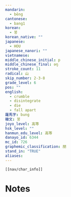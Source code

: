 ```yaml
---
mandarin:
  - bēng
cantonese:
  - bang1
korean:
  - 붕
korean_native: ""
japanese:
  - HOU
japanese_nanori: ""
vietnamese:
middle_chinese_initial: p
middle_chinese_final: ǝŋ
stroke_count: 11
radical: 山
skip_number: 2-3-8
grade_level: 6
pos: ""
english:
  - crumble
  - disintegrate
  - die
  - fall apart
羅馬字: bung
韓文: 붕
joyo_level: 高等
hsk_level: ""
hanmun_edu_level: 高等
danayo_id: 6344
mc_id: 726
graphemic_classification: 朋
stand_in: "TRUE"
aliases:
---
```

```meta-bind-embed
[[nav/char_info]]
```

# Notes
